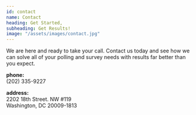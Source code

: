 ```yaml
---
id: contact
name: Contact
heading: Get Started,
subheading: Get Results!
image: "/assets/images/contact.jpg"
---
```


We are here and ready to take your call. Contact us today and see how we can solve all of your polling and survey needs with results far better than you expect.

**phone:**<br />
(202) 335-9227

**address:**<br />
2202 18th Street. NW #119<br />
Washington, DC 20009-1813